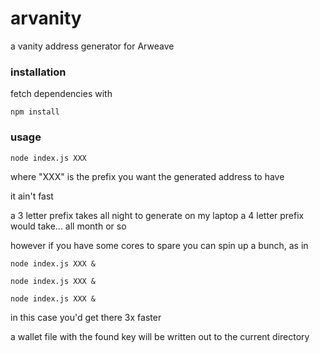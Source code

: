 # arvanity
a vanity address generator for Arweave

### installation

fetch dependencies with

    npm install

### usage
  
    node index.js XXX

where "XXX" is the prefix you want the generated address to have

it ain't fast

a 3 letter prefix takes all night to generate on my laptop 
a 4 letter prefix would take... all month or so

however if you have some cores to spare you can spin up a bunch, as in 

    node index.js XXX &

    node index.js XXX &

    node index.js XXX &

in this case you'd get there 3x faster 

a wallet file with the found key will be written out to the current directory
